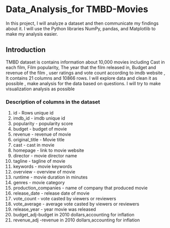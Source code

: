 # Data_Analysis_for TMBD-Movies
In this project, I will analyze a dataset and then communicate my findings about it. I will use the Python libraries NumPy, pandas, and Matplotlib to make my analysis easier.

## Introduction
TMBD dataset is contains information about 10,000 movies including Cast in each film, Film popularity, The year that the film released in, Budget and revenue of the film , user ratings and vote count according to imdb website , It contains 21 columns and 10866 rows.
I will explore data and clean it as possible , make analysis for the data based on questions.
I will try to make visualization analysis as possible
### Description of columns in the dataset
1. id - Rows unique id
2. imdb_id - imdb unique id
3. popularity - popularity score 
4. budget - budget of movie
5. revenue - revenue of movie
6. original_title - Movie title
7. cast - cast in movie
8. homepage - link to movie website
9. director - movie director name
10. tagline - tagline of movie
11. keywords - movie keywords
12. overview - overview of movie
13. runtime - movie duration in minutes
14. genres - movie category
15. production_companies - name of company that produced movie
16. release_date - release date of movie
17. vote_count - vote casted by viewers or reviewers
18. vote_average - average vote casted by viewers or reviewers
19. release_year - year movie was released
20. budget_adj-budget in 2010 dollars,accounting for inflation
21. revenue_adj -revenue in 2010 dollars,accounting for inflation
